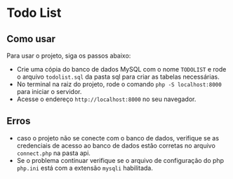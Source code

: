 # Todo List

## Como usar

Para usar o projeto, siga os passos abaixo:
- Crie uma cópia do banco de dados MySQL com o nome `TODOLIST` e rode o arquivo `todolist.sql` da pasta sql para criar as tabelas necessárias.
- No terminal na raiz do projeto, rode o comando `php -S localhost:8000` para iniciar o servidor.
- Acesse o endereço `http://localhost:8000` no seu navegador.

## Erros 
- caso o projeto não se conecte com o banco de dados, verifique se as credenciais de acesso ao banco de dados estão corretas no arquivo `connect.php` na pasta api.
- Se o problema continuar verifique se o arquivo de configuração do php `php.ini` está com a extensão `mysqli` habilitada.